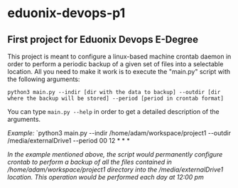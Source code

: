# eduonix-devops-p1
## First project for Eduonix Devops E-Degree

This project is meant to configure a linux-based machine crontab daemon in order to perform a periodic backup of a given set of files into a selectable location. All you need to make it work is to execute the "main.py" script with the following arguments:

`python3 main.py --indir [dir with the data to backup] --outdir [dir where the backup will be stored] --period [period in crontab format]`

You can type `main.py --help` in order to get a detailed description of the arguments.

*Example:* `python3 main.py --indir /home/adam/workspace/project1 --outdir /media/externalDrive1 --period 00 12 * * *

*In the example mentioned above, the script would permanently configure crontab to perform a backup of all the files contained in /home/adam/workspace/project1 directory into the /media/externalDrive1 location. This operation would be performed each day at 12:00 pm*


